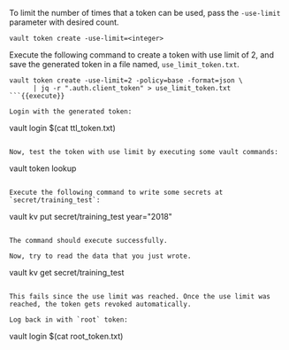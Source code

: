To limit the number of times that a token can be used, pass the `-use-limit` parameter with desired count.

```
vault token create -use-limit=<integer>
```

Execute the following command to create a token with use limit of 2, and save the generated token in a file named, `use_limit_token.txt`.

```
vault token create -use-limit=2 -policy=base -format=json \
      | jq -r ".auth.client_token" > use_limit_token.txt
```{{execute}}

Login with the generated token:

```
vault login $(cat ttl_token.txt)
```{{execute}}

Now, test the token with use limit by executing some vault commands:

```
vault token lookup
```{{execute}}

Execute the following command to write some secrets at `secret/training_test`:

```
vault kv put secret/training_test year="2018"
```{{execute}}

The command should execute successfully.

Now, try to read the data that you just wrote.

```
vault kv get secret/training_test
```{{execute}}

This fails since the use limit was reached. Once the use limit was reached, the token gets revoked automatically.

Log back in with `root` token:

```
vault login $(cat root_token.txt)
```{{execute}}
